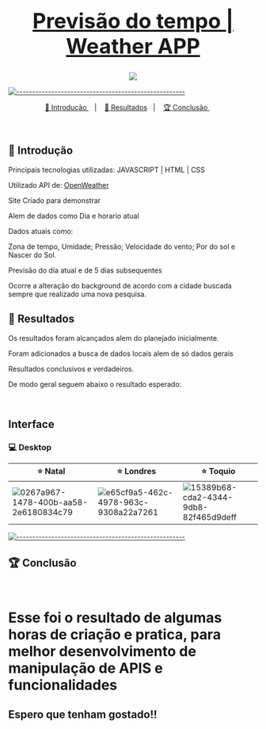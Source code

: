 ## <a href= "https://previsao-do-tempo-green.vercel.app/"> <h1 align="center"> Previsão do tempo | Weather APP </h1> </a>
<p align= "center">
<img src= "https://user-images.githubusercontent.com/82036301/221431443-c4434d86-ac8b-488b-94c7-b07f89c8df55.jpg" />
 </p>

 [![-----------------------------------------------------](https://raw.githubusercontent.com/andreasbm/readme/master/assets/lines/colored.png)](#table-of-contents)
  
  <p align="center">
    <a href="#Introdução"> 🧩 Introdução </a>&nbsp;&nbsp;&nbsp;|&nbsp;&nbsp;&nbsp;
    <a href="#Resultados"> 🚀 Resultados</a>&nbsp;&nbsp;&nbsp;|&nbsp;&nbsp;&nbsp;
    <a href="#Conclusão"> 🏆 Conclusão </a>&nbsp;&nbsp;&nbsp;&nbsp;&nbsp;&nbsp;
  </p>
  
  <br/>
  
 <a id="Introdução"> </a>
## 🧩 Introdução 

Principais tecnologias utilizadas: JAVASCRIPT | HTML | CSS
<p> Utilizado API de: <a href="https://openweathermap.org/api"> OpenWeather</a>
<p> Site Criado para demonstrar 
<p>Alem de dados como Dia e horario atual 
<p> Dados atuais como: 
<p> Zona de tempo, Umidade; Pressão; Velocidade do vento; Por do sol e Nascer do Sol.
<p> Previsão do dia atual e de 5 dias subsequentes

<p> Ocorre a alteração do background de acordo com a cidade buscada sempre que realizado uma nova pesquisa.



<a id="Resultados"></a>

## 🚀 Resultados 
<p> Os resultados foram alcançados alem do planejado inicialmente.
<p> Foram adicionados a busca de dados locais alem de só dados gerais 
<p> Resultados conclusivos e verdadeiros.
 
  De modo geral seguem abaixo o resultado esperado: 

<br/> 

## Interface

</summary>

### 💻 Desktop 
  
 ⭐ Natal| ⭐ Londres | ⭐ Toquio|
|---|---|---|
![0267a967-1478-400b-aa58-2e6180834c79](https://user-images.githubusercontent.com/82036301/221432473-2587f5cd-2291-4942-b9d2-9bec355750a1.jpg) | ![e65cf9a5-462c-4978-963c-9308a22a7261](https://user-images.githubusercontent.com/82036301/221432497-a7c0d7ea-c255-474e-b0bb-85138ae276a3.jpg) |  ![15389b68-cda2-4344-9db8-82f465d9deff](https://user-images.githubusercontent.com/82036301/221432517-3ebeb541-d60a-46d4-b8a7-dff9f6b3dd3d.jpg)


[![-----------------------------------------------------](https://raw.githubusercontent.com/andreasbm/readme/master/assets/lines/colored.png)](#table-of-contents)

<a id="Conclusão"></a>
## 🏆 Conclusão

⠀<h1> Esse foi o resultado de algumas horas de criação e pratica, para melhor desenvolvimento de manipulação de APIS e funcionalidades </h1>
<h2> Espero que tenham gostado!! </h2>
<br /> 


